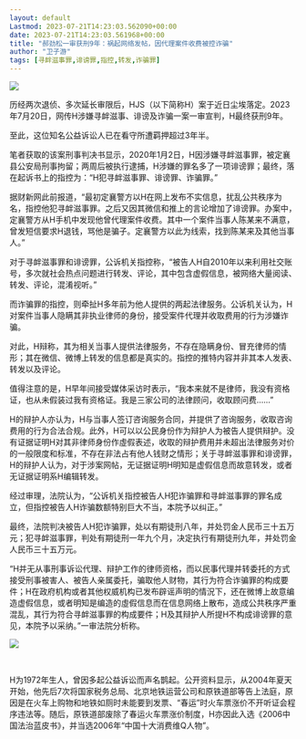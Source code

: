 ```yaml
---
layout: default
Lastmod: 2023-07-21T14:23:03.562090+00:00
date: 2023-07-21T14:23:03.561968+00:00
title: "郝劲松一审获刑9年：祸起网络发帖，因代理案件收费被控诈骗"
author: "卫子游"
tags: [寻衅滋事罪,诽谤罪,指控,转发,诈骗罪]
---
```


![](https://images.weserv.nl/?url=https%3A//mmbiz.qpic.cn/mmbiz_jpg/E7nLwpZm8k4TvzUMhYjz5NJxLDjbVNPhtABayS2QOrUjzfRsGnZcBibF9swvfPgGavo3icibdPW22Qz60KavMSjYw/640%3Fwx_fmt%3Djpeg)

​历经两次退侦、多次延长审限后，HJS（以下简称H）案于近日尘埃落定。2023年7月20日，网传H涉嫌寻衅滋事、诽谤及诈骗一案一审宣判，H最终获刑9年。

至此，这位知名公益诉讼人已在看守所遭羁押超过3年半。

笔者获取的该案刑事判决书显示，2020年1月2日，H因涉嫌寻衅滋事罪，被定襄县公安局刑事拘留；两周后被执行逮捕，H涉嫌的罪名多了一项诽谤罪；最终，落在起诉书上的指控为：“H犯寻衅滋事罪、诽谤罪、诈骗罪。”

据财新网此前报道，“最初定襄警方以H在网上发布不实信息，扰乱公共秩序为名，指控他犯寻衅滋事罪。之后又因其微信和推上的言论增加了诽谤罪。办案中，定襄警方从H手机中发现他曾代理案件收费。其中一个案件当事人陈某来不满意，曾发短信要求H退钱，骂他是骗子。定襄警方以此为线索，找到陈某来及其他当事人。”

对于寻衅滋事罪和诽谤罪，公诉机关指控称，“被告人H自2010年以来利用社交账号，多次就社会热点问题进行转发、评论，其中包含虚假信息，被网络大量阅读、转发、评论，混淆视听。”

而诈骗罪的指控，则牵扯H多年前为他人提供的两起法律服务。公诉机关认为，H对案件当事人隐瞒其非执业律师的身份，接受案件代理并收取费用的行为涉嫌诈骗。

对此，H辩称，其为相关当事人提供法律服务，不存在隐瞒身份、冒充律师的情形；其在微信、微博上转发的信息都是真实的。指控的推特内容并非其本人发表、转发以及评论。

值得注意的是，H早年间接受媒体采访时表示，“我本来就不是律师，我没有资格证，也从未假装过我有资格证。我是三家公司的法律顾问，收取顾问费……”

H的辩护人亦认为，H与当事人签订咨询服务合同，并提供了咨询服务，收取咨询费用的行为合法合规。此外，H可以以公民身份作为辩护人为被告人提供辩护。没有证据证明H对其非律师身份作虛假表述，收取的辩护费用并未超出法律服务对价的一般限度和标准，不存在非法占有他人钱财之情形；关于寻衅滋事罪和诽谤罪，H的辩护人认为，对于涉案网帖，无证据证明H明知是虚假信息而故意转发，或者无证据证明系H编辑转发。

经过审理，法院认为，“公诉机关指控被告人H犯诈骗罪和寻衅滋事罪的罪名成立，但指控被告人H诈骗数额特别巨大不当，本院予以纠正。”

最终，法院判决被告人H犯诈骗罪，处以有期徒刑八年，并处罚金人民币三十五万元；犯寻衅滋事罪，判处有期徒刑一年九个月，决定执行有期徒刑九年，并处罚金人民币三十五万元。

“H并无从事刑事诉讼代理、辩护工作的律师资格，而以民事代理并转委托的方式接受刑事被害人、被告人亲属委托，骗取他人财物，其行为符合诈骗罪的构成要件；H在政府机构或者其他权威机构已发布辟谣声明的情況下，还在微博上故意编造虚假信息，或者明知是编造的虛假信息而在信息网络上散布，造成公共秩序严重混乱，其行为符合寻衅滋事罪的构成要件；H及其辩护人所提H不构成诽谤罪的意见，本院予以采纳。”一审法院分析称。

![](https://images.weserv.nl/?url=https%3A//mmbiz.qpic.cn/mmbiz_jpg/E7nLwpZm8k4TvzUMhYjz5NJxLDjbVNPhryffWRGsDGKJLmuuvX1gHJ407B53N2Z3BcngdAHqLZZDsXOrcr99bA/640%3Fwx_fmt%3Djpeg)

​

H为1972年生人，曾因多起公益诉讼而声名鹊起。公开资料显示，从2004年夏天开始，他先后7次将国家税务总局、北京地铁运营公司和原铁道部等告上法庭，原因是在火车上购物和地铁如厕时未能要到发票、“春运”时火车票涨价不开听证会程序违法等。随后，原铁道部废除了春运火车票涨价制度，H亦因此入选《2006中国法治蓝皮书》，并当选2006年“中国十大消费维Q人物”。

